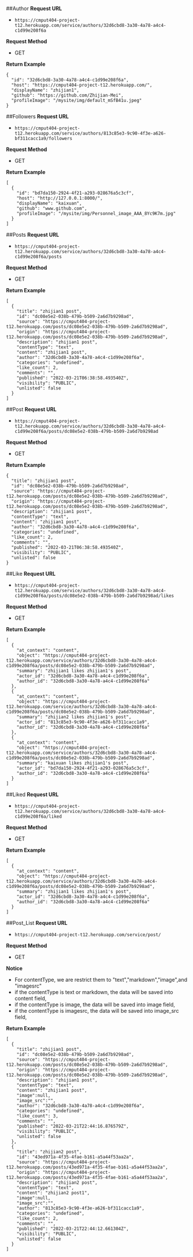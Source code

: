 ##Author
**Request URL**
- ` https://cmput404-project-t12.herokuapp.com/service/authors/32d6cbd8-3a30-4a78-a4c4-c1d99e208f6a `

**Request Method**
- GET



**Return Example**

```
{
  "id": "32d6cbd8-3a30-4a78-a4c4-c1d99e208f6a",
  "host": "https://cmput404-project-t12.herokuapp.com/",
  "displayName": "zhijian1",
  "github": "https://github.com/Zhijian-Mei",
  "profileImage": "/mysite/img/default_mSfB41u.jpeg"
}

```

##Followers
**Request URL**
- ` https://cmput404-project-t12.herokuapp.com/service/authors/813c85e3-9c90-4f3e-a626-bf311cacc1a9/followers `

**Request Method**
- GET



**Return Example**

```
[
  {
    "id": "bd7da150-2924-4f21-a293-028676a5c3cf",
    "host": "http://127.0.0.1:8000/",
    "displayName": "kaixuan",
    "github": "www.github.com",
    "profileImage": "/mysite/img/Personnel_image_AAA_8Yc9K7m.jpg"
  }
]

```

##Posts
**Request URL**
- ` https://cmput404-project-t12.herokuapp.com/service/authors/32d6cbd8-3a30-4a78-a4c4-c1d99e208f6a/posts `

**Request Method**
- GET



**Return Example**

```
[
  {
    "title": "zhijian1 post",
    "id": "dc08e5e2-038b-479b-b509-2a6d7b9298ad",
    "source": "https://cmput404-project-t12.herokuapp.com/posts/dc08e5e2-038b-479b-b509-2a6d7b9298ad",
    "origin": "https://cmput404-project-t12.herokuapp.com/posts/dc08e5e2-038b-479b-b509-2a6d7b9298ad",
    "description": "zhijian1 post",
    "contentType": "text",
    "content": "zhijian1 post",
    "author": "32d6cbd8-3a30-4a78-a4c4-c1d99e208f6a",
    "categories": "undefined",
    "like_count": 2,
    "comments": "",
    "published": "2022-03-21T06:38:58.493540Z",
    "visibility": "PUBLIC",
    "unlisted": false
  }
]

```

##Post
**Request URL**
- ` https://cmput404-project-t12.herokuapp.com/service/authors/32d6cbd8-3a30-4a78-a4c4-c1d99e208f6a/posts/dc08e5e2-038b-479b-b509-2a6d7b9298ad `

**Request Method**
- GET



**Return Example**

```
{
  "title": "zhijian1 post",
  "id": "dc08e5e2-038b-479b-b509-2a6d7b9298ad",
  "source": "https://cmput404-project-t12.herokuapp.com/posts/dc08e5e2-038b-479b-b509-2a6d7b9298ad",
  "origin": "https://cmput404-project-t12.herokuapp.com/posts/dc08e5e2-038b-479b-b509-2a6d7b9298ad",
  "description": "zhijian1 post",
  "contentType": "text",
  "content": "zhijian1 post",
  "author": "32d6cbd8-3a30-4a78-a4c4-c1d99e208f6a",
  "categories": "undefined",
  "like_count": 2,
  "comments": "",
  "published": "2022-03-21T06:38:58.493540Z",
  "visibility": "PUBLIC",
  "unlisted": false
}

```

##Like
**Request URL**
- ` https://cmput404-project-t12.herokuapp.com/service/authors/32d6cbd8-3a30-4a78-a4c4-c1d99e208f6a/posts/dc08e5e2-038b-479b-b509-2a6d7b9298ad/likes `

**Request Method**
- GET


**Return Example**

```
[
  {
    "at_context": "content",
    "object": "https://cmput404-project-t12.herokuapp.com/service/authors/32d6cbd8-3a30-4a78-a4c4-c1d99e208f6a/posts/dc08e5e2-038b-479b-b509-2a6d7b9298ad",
    "summary": "zhijian1 likes zhijian1's post",
    "actor_id": "32d6cbd8-3a30-4a78-a4c4-c1d99e208f6a",
    "author_id": "32d6cbd8-3a30-4a78-a4c4-c1d99e208f6a"
  },
  {
    "at_context": "content",
    "object": "https://cmput404-project-t12.herokuapp.com/service/authors/32d6cbd8-3a30-4a78-a4c4-c1d99e208f6a/posts/dc08e5e2-038b-479b-b509-2a6d7b9298ad",
    "summary": "zhijian2 likes zhijian1's post",
    "actor_id": "813c85e3-9c90-4f3e-a626-bf311cacc1a9",
    "author_id": "32d6cbd8-3a30-4a78-a4c4-c1d99e208f6a"
  },
  {
    "at_context": "content",
    "object": "https://cmput404-project-t12.herokuapp.com/service/authors/32d6cbd8-3a30-4a78-a4c4-c1d99e208f6a/posts/dc08e5e2-038b-479b-b509-2a6d7b9298ad",
    "summary": "kaixuan likes zhijian1's post",
    "actor_id": "bd7da150-2924-4f21-a293-028676a5c3cf",
    "author_id": "32d6cbd8-3a30-4a78-a4c4-c1d99e208f6a"
  }
]

```

##Liked
**Request URL**
- ` https://cmput404-project-t12.herokuapp.com/service/authors/32d6cbd8-3a30-4a78-a4c4-c1d99e208f6a/liked `

**Request Method**
- GET



**Return Example**

```
[
  {
    "at_context": "content",
    "object": "https://cmput404-project-t12.herokuapp.com/service/authors/32d6cbd8-3a30-4a78-a4c4-c1d99e208f6a/posts/dc08e5e2-038b-479b-b509-2a6d7b9298ad",
    "summary": "zhijian1 likes zhijian1's post",
    "actor_id": "32d6cbd8-3a30-4a78-a4c4-c1d99e208f6a",
    "author_id": "32d6cbd8-3a30-4a78-a4c4-c1d99e208f6a"
  }
]

```

##Post_List
**Request URL** 
- ` https://cmput404-project-t12.herokuapp.com/service/post/ `
  
**Request Method**
- GET 

**Notice**
- For contentType, we are restrict them to "text","markdown","image",and "imagesrc"
- if the contentType is text or markdown, the data will be saved into content field,
- if the contentType is image, the data will be saved into image field,
- if the contentType is imagesrc, the data will be saved into image_src field,

**Return Example**

``` 
[
  {
    "title": "zhijian1 post",
    "id": "dc08e5e2-038b-479b-b509-2a6d7b9298ad",
    "source": "https://cmput404-project-t12.herokuapp.com/posts/dc08e5e2-038b-479b-b509-2a6d7b9298ad",
    "origin": "https://cmput404-project-t12.herokuapp.com/posts/dc08e5e2-038b-479b-b509-2a6d7b9298ad",
    "description": "zhijian1 post",
    "contentType": "text",
    "content": "zhijian1 post",
    "image":null,
    "image_src":"",
    "author": "32d6cbd8-3a30-4a78-a4c4-c1d99e208f6a",
    "categories": "undefined",
    "like_count": 3,
    "comments": "",
    "published": "2022-03-21T22:44:16.876579Z",
    "visibility": "PUBLIC",
    "unlisted": false
  },
  {
    "title": "zhijian2 post",
    "id": "43ed971a-4f35-4fae-b161-a5a44f53aa2a",
    "source": "https://cmput404-project-t12.herokuapp.com/posts/43ed971a-4f35-4fae-b161-a5a44f53aa2a",
    "origin": "https://cmput404-project-t12.herokuapp.com/posts/43ed971a-4f35-4fae-b161-a5a44f53aa2a",
    "description": "zhijian2 post",
    "contentType": "text",
    "content": "zhijian2 post1",
    "image":null,
    "image_src":"",
    "author": "813c85e3-9c90-4f3e-a626-bf311cacc1a9",
    "categories": "undefined",
    "like_count": 2,
    "comments": "",
    "published": "2022-03-21T22:44:12.661304Z",
    "visibility": "PUBLIC",
    "unlisted": false
  }
]

```

